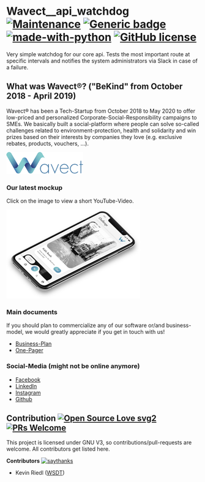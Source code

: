 # Wavect__api_watchdog [![Maintenance](https://img.shields.io/badge/Maintained%3F-no-red.svg)](https://bitbucket.org/lbesson/ansi-colors) [![Generic badge](https://img.shields.io/badge/Docker-Compatible-blue.svg)](https://docker.com) [![made-with-python](https://img.shields.io/badge/Made%20with-Python-1f425f.svg)](https://www.python.org/) [![GitHub license](https://img.shields.io/github/license/wsdt/Wavect__s_b_core_watchdog.svg)](https://github.com/wsdt/Wavect__s_b_core_watchdog/blob/master/LICENSE) 

Very simple watchdog for our core api. 
Tests the most important route at specific intervals and notifies the system administrators via Slack in case of a failure. 


## What was Wavect®? ("BeKind" from October 2018 - April 2019)
Wavect® has been a Tech-Startup from October 2018 to May 2020 to offer low-priced and personalized Corporate-Social-Responsibility campaigns to SMEs. We basically built a social-platform where people can solve so-called challenges related to environment-protection, health and solidarity and win prizes based on their interests by companies they love (e.g. exclusive rebates, products, vouchers, ...).

![Image Wavect_Logo](https://github.com/wsdt/Wavect_Base/blob/master/files_github/Marketing/Corporate-Identity/01_Logo/color/combination-mark/png/Logo_WAVECT_color_comb-m_200.png)

### Our latest mockup
Click on the image to view a short YouTube-Video.

[![Wavect - Mockup](https://github.com/wsdt/Wavect_Base/blob/master/files_github/Marketing/Corporate-Identity/15_Prototype/Wireframes_Mockups_Design/20190925_MariellasMockup.png)](https://youtu.be/xrLBjZwvPRU "Wavect - Mockup")


### Main documents
If you should plan to commercialize any of our software or/and business-model, we would greatly appreciate if you get in touch with us!
* [Business-Plan](https://github.com/wsdt/Wavect_Base/blob/master/files_github/Wavect_BusinessPlan.pdf)
* [One-Pager](https://github.com/wsdt/Wavect_Base/blob/master/files_github/Konzept_OnePager.pdf)


### Social-Media (might not be online anymore)
* [Facebook](https://www.facebook.com/wavect/)
* [LinkedIn](https://www.linkedin.com/company/wavect)
* [Instagram](https://www.instagram.com/wavect.io)
* [Github](https://github.com/bekind-austria)


## Contribution [![Open Source Love svg2](https://badges.frapsoft.com/os/v2/open-source.svg?v=103)](https://github.com/ellerbrock/open-source-badges/) [![PRs Welcome](https://img.shields.io/badge/PRs-welcome-brightgreen.svg?style=flat-square)](http://makeapullrequest.com)

This project is licensed under GNU V3, so contributions/pull-requests are welcome. All contributors get listed here. 

**Contributors** [![saythanks](https://img.shields.io/badge/say-thanks-ff69b4.svg)](https://saythanks.io/to/kennethreitz)
- Kevin Riedl ([WSDT](https://github.com/wsdt))
